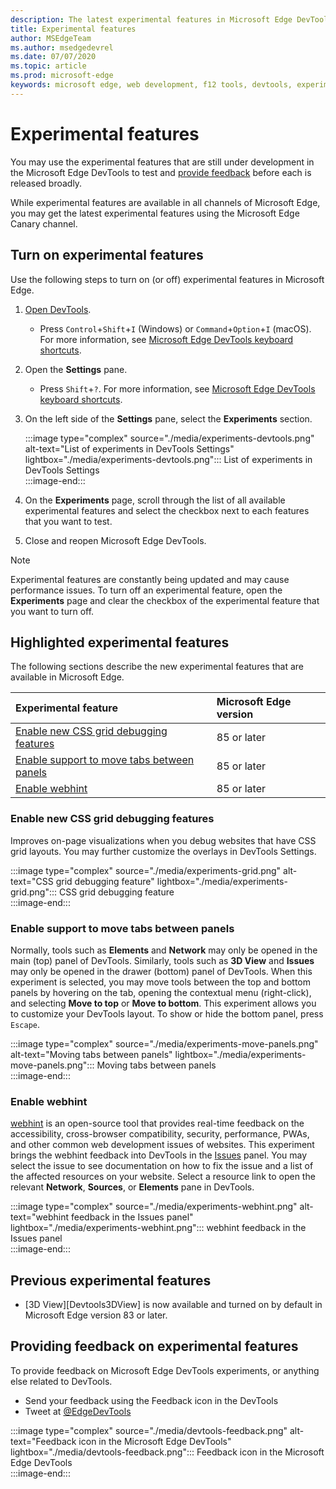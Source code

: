 ```yaml
---
description: The latest experimental features in Microsoft Edge DevTools
title: Experimental features
author: MSEdgeTeam
ms.author: msedgedevrel
ms.date: 07/07/2020
ms.topic: article
ms.prod: microsoft-edge
keywords: microsoft edge, web development, f12 tools, devtools, experiment
---
```


# Experimental features  

You may use the experimental features that are still under development in the Microsoft Edge DevTools to test and [provide feedback](#providing-feedback-on-experimental-features) before each is released broadly.  

While experimental features are available in all channels of Microsoft Edge, you may get the latest experimental features using the Microsoft Edge Canary channel.  

## Turn on experimental features  

Use the following steps to turn on \(or off\) experimental features in Microsoft Edge.  

1.  [Open DevTools][DevtoolsOpen].  
     *   Press `Control`+`Shift`+`I` \(Windows\) or `Command`+`Option`+`I` \(macOS\).  For more information, see [Microsoft Edge DevTools keyboard shortcuts][DevToolsShortcuts].  
1.  Open the **Settings** pane.  
    *   Press `Shift`+`?`.  For more information, see [Microsoft Edge DevTools keyboard shortcuts][DevToolsShortcuts].  
1.  On the left side of the **Settings** pane, select the **Experiments** section.  
    
    :::image type="complex" source="./media/experiments-devtools.png" alt-text="List of experiments in DevTools Settings" lightbox="./media/experiments-devtools.png":::
       List of experiments in DevTools Settings  
    :::image-end:::  
    
1.  On the **Experiments** page, scroll through the list of all available experimental features and select the checkbox next to each features that you want to test.  
1.  Close and reopen Microsoft Edge DevTools.  

> [!NOTE]
> Experimental features are constantly being updated and may cause performance issues.  To turn off an experimental feature, open the **Experiments** page and clear the checkbox of the experimental feature that you want to turn off.  

## Highlighted experimental features  

The following sections describe the new experimental features that are available in Microsoft Edge.  

| Experimental feature | Microsoft Edge version |  
|:--- |:--- |  
| [Enable new CSS grid debugging features](#enable-new-css-grid-debugging-features) | 85 or later |  
| [Enable support to move tabs between panels](#enable-support-to-move-tabs-between-panels) | 85 or later |  
| [Enable webhint](#enable-webhint) | 85 or later |  

### Enable new CSS grid debugging features  

Improves on-page visualizations when you debug websites that have CSS grid layouts.  You may further customize the overlays in DevTools Settings.  

:::image type="complex" source="./media/experiments-grid.png" alt-text="CSS grid debugging feature" lightbox="./media/experiments-grid.png":::
   CSS grid debugging feature  
:::image-end:::  

<!--Available in Microsoft Edge version 85 and later.  -->  

### Enable support to move tabs between panels  

Normally, tools such as **Elements** and **Network** may only be opened in the main \(top\) panel of DevTools.  Similarly, tools such as **3D View** and **Issues** may only be opened in the drawer \(bottom\) panel of DevTools.  When this experiment is selected, you may move tools between the top and bottom panels by hovering on the tab, opening the contextual menu \(right-click\), and selecting **Move to top** or **Move to bottom**.   This experiment allows you to customize your DevTools layout.  To show or hide the bottom panel, press `Escape`.  

:::image type="complex" source="./media/experiments-move-panels.png" alt-text="Moving tabs between panels" lightbox="./media/experiments-move-panels.png":::
   Moving tabs between panels  
:::image-end:::  

<!--Available in Microsoft Edge version 85 and later.  -->  

### Enable webhint  

[webhint][WebhintMain] is an open-source tool that provides real-time feedback on the accessibility, cross-browser compatibility, security, performance, PWAs, and other common web development issues of websites.  This experiment brings the webhint feedback into DevTools in the [Issues][DevtoolsIssues] panel.  You may select the issue to see documentation on how to fix the issue and a list of the affected resources on your website.  Select a resource link to open the relevant **Network**, **Sources**, or **Elements** pane in DevTools.  

:::image type="complex" source="./media/experiments-webhint.png" alt-text="webhint feedback in the Issues panel" lightbox="./media/experiments-webhint.png":::
   webhint feedback in the Issues panel  
:::image-end:::      

<!--Available in Microsoft Edge version 85 and later.  -->  

## Previous experimental features  

*   [3D View][Devtools3DView] is now available and turned on by default in Microsoft Edge version 83 or later.  

## Providing feedback on experimental features  

To provide feedback on Microsoft Edge DevTools experiments, or anything else related to DevTools.  

*   Send your feedback using the Feedback icon in the DevTools  
*   Tweet at [@EdgeDevTools][TwitterEdgedevtools]  

:::image type="complex" source="./media/devtools-feedback.png" alt-text="Feedback icon in the Microsoft Edge DevTools" lightbox="./media/devtools-feedback.png":::
   Feedback icon in the Microsoft Edge DevTools  
:::image-end:::  

<!-- links -->  

[Devtools3dViewIndex]: ./3d-view/index.md "3D View | Microsoft Docs"  
[DevtoolsIssues]: ./issues/index.md "Find and fix problems with the Microsoft Edge DevTools Issues tool | Microsoft Docs"  
[DevToolsShortcuts]: ./shortcuts.md "Microsoft Edge DevTools keyboard shortcuts - Microsoft Docs"  
[DevtoolsOpen]: ./open.md "Open Microsoft Edge DevTools | Microsoft Docs"  

[TwitterEdgedevtools]: https://www.twitter.com/EdgeDevTools "Microsoft Edge DevTools | Twitter"  

[WebhintMain]: https://webhint.io "webhint" 
